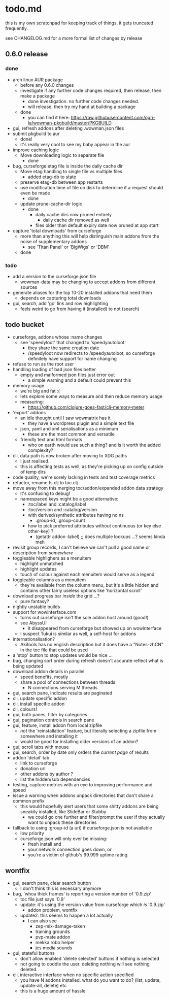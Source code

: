 # todo.md

this is my own scratchpad for keeping track of things. it gets truncated frequently.

see CHANGELOG.md for a more formal list of changes by release

## 0.6.0 release

### done

* arch linux AUR package
    - before any 0.6.0 changes
    - investigate if any further code changes required, then release, then make a package
        - done investigation. no further code changes needed. 
        - will release, then try my hand at building a package
    - done
        - you can find it here: https://raw.githubusercontent.com/ogri-la/wowman-pkgbuild/master/PKGBUILD
* gui, refresh addons after deleting .wowman.json files
* submit pkgbuild to aur
    - done!
    - it's really very cool to see my baby appear in the aur
* improve caching logic
    - Move downloading logic to separate file
        - done
* bug, curseforge.etag file is inside the daily cache dir
    - Move etag handling to single file vs multiple files
        - added etag-db to state
    - preserve etag-db between app restarts
    - use modification time of file on disk to determine if a request should even be made
        - done
    - update prune-cache-dir logic
        - done
            - daily cache dirs now pruned entirely
                - daily cache dir removed as well
            - files older than default expiry date now pruned at app start
* capture 'total downloads' from curseforge
    - more than anything this will help distinguish main addons from the noise of supplementary addons
        - see 'Titan Panel' or 'BigWigs' or 'DBM'
    - done

### todo

* add a version to the curseforge.json file
    - wowman-data may be changing to accept addons from different sources
* generate aliases for the top 10-20 installed addons that need them
    - depends on capturing total downloads
* gui, search, add 'go' link and row highlighting
    - feels weird to go from having it (installed) to not (search)

## todo bucket

* curseforge, addons whose :name changes
    - see 'speedyloot' that changed to 'speedyautoloot'
        - they share the same creation date
        - /speedyloot now redirects to /speedyautoloot, so curseforge definitely have support for name changing
* refuse to run as the root user
* handling loading of bad json files better
    - empty and malformed json files just error out
        - a simple warning and a default could prevent this
* memory usage
    - we're big and fat :(
    - lets explore some ways to measure and then reduce memory usage
    - measuring:
        - https://github.com/clojure-goes-fast/clj-memory-meter
* 'export' addons
    - an idle thought until I saw wowmatrix has it
        - they have a wordpress plugin and a simple text file
    - json, yaml and xml serialisations as a minimum
        - these are the most common and versatile
    - friendly text and html formats
        - who on earth would use such a thing? and is it worth the added complexity?
* cli, data path is now broken after moving to XDG paths
    - I just realised. 
    - this is affecting tests as well, as they're picking up on config outside of temp dirs
* code quality, we're sorely lacking in tests and test coverage metrics
* refactor, rename fs.clj to toc.clj
* move away from this merging toc/addon/expanded addon data strategy
    - it's confusing to debug!
    - namespaced keys might be a good alternative:
        - :toc/label and :catalog/label
        - :toc/version and :catalog/version
        - with derived/synthetic attributes having no ns
            - :group-id, :group-count
        - how to pick preferred attributes without continuous (or key else other-key) ?
            - (getattr addon :label) ;; does multiple lookups ...? seems kinda meh
* revisit group records, I can't believe we can't pull a good name or description from *somewhere*
* toggleable highlighers as a menuitem
    - highlight unmatched
    - highlight updates
    - touch of colour against each menuitem would serve as a legend
* toggleable columns as a menuitem
    - they're available from the column menu, but it's a little hidden and contains other fairly useless options like 'horizontal scroll'
* download progress bar *inside* the grid ...?
    - pure fantasy?
* nightly unstable builds
* support for wowinterface.com
    - turns out curseforge isn't the sole addon host around (good!)
    - see AbyssUI
        - it disappeared from curseforge but showed up on wowinterface
    - I suspect Tukui is similar as well, a self-host for addons 
* internationalisation? 
    - Akitools has no english description but it does have a "Notes-zhCN" in the toc file that could be used
* a 'stop' button to stop updates would be nice ...
* bug, changing sort order during refresh doesn't accurate reflect what is being updated
* download addon details in parallel
    - speed benefits, mostly
    - share a pool of connections between threads
        - N connections serving M threads
* gui, search pane, indicate results are paginated
* cli, update specific addon
* cli, install specific addon
* cli, colours!
* gui, both panes, filter by categories
* gui, pagination controls in search pane
* gui, feature, install addon from local zipfile
    - *not* the 'reinstallation' feature, but literally selecting a zipfile from somewhere and installing it
    - would be good for installing older versions of an addon?
* gui, scroll tabs with mouse
* gui, search, order by date only orders the *current page* of results
* addon 'detail' tab
    - link to curseforge
    - donation url
    - other addons by author ?
    - list the hidden/sub dependencies
* testing, capture metrics with an eye to improving performance and speed
* issue a warning when addons unpack directories that don't share a common prefix
    - this would hopefully alert users that some shitty addons are being sneakily installed, like SlideBar or Stubby
        - we could go one further and filter/prompt the user if they actually want to unpack these directories
* fallback to using :group-id (a uri) if curseforge.json is not available
    - low priority
    - curseforge.json will only ever be missing:
        - fresh install and
        - your network connection goes down, or
        - you're a victim of github's 99.999 uptime rating

## wontfix
* gui, search pane, clear search button
    - I don't think this is necessary anymore
* bug, 'whoa thick frames' is reporting a version number of '0.9.zip'
    - toc file just says '0.9'
    - update: it's using the version value from curseforge which *is* '0.9.zip'
        - addon problem, wontfix
    - update2: this seems to happen a lot actually
        - I can also see
            - zep-mix-damage-taken
            - training grounds
            - pvp-mate addon
            - mekka robo helper
            - jcs media sounds
* gui, stateful buttons
    - don't allow enabled 'delete selected' buttons if nothing is selected
    - not going to coddle the user. deleting nothing will see nothing deleted.
* cli, interactive interface when no specific action specified
    - you have N addons installed. what do you want to do? (list, update, update-all, delete) etc
    - this is a huge amount of hassle
